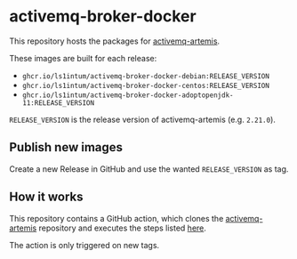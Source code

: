 # activemq-broker-docker

This repository hosts the packages for [activemq-artemis](https://github.com/apache/activemq-artemis).

These images are built for each release:
- `ghcr.io/ls1intum/activemq-broker-docker-debian:RELEASE_VERSION`
- `ghcr.io/ls1intum/activemq-broker-docker-centos:RELEASE_VERSION`
- `ghcr.io/ls1intum/activemq-broker-docker-adoptopenjdk-11:RELEASE_VERSION`

`RELEASE_VERSION` is the release version of activemq-artemis (e.g. `2.21.0`).

## Publish new images
Create a new Release in GitHub and use the wanted `RELEASE_VERSION` as tag.

## How it works
This repository contains a GitHub action, which clones the [activemq-artemis](https://github.com/apache/activemq-artemis) repository and executes the steps listed [here](https://github.com/apache/activemq-artemis/tree/main/artemis-docker).

The action is only triggered on new tags.